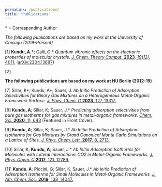 ```yaml
---
permalink: /publications/
title: "Publications"
---
```


\* =  Corresponding Author

*The following publications are based on my work at the University of Chicago (2019-Present)*

[1] **Kundu, A.\***; Galli, G.\*
*Quantum vibronic effects on the electronic properties of molecular 
crystals.* 
[*J. Chem. Theory Comput.* **2023**, *19(13)*, 4011.](https://doi.org/10.1021/acs.jctc.3c00424) 
([arXiv:2304.13687](https://arxiv.org/abs/2304.13687))

[2] 


**The following publications are based on my work at HU Berlin (2012-19)**

[7] Sillar, K\*; Kundu, A\*; Sauer, J. 
*Ab Initio Prediction of Adsorption Selectivities for Binary Gas Mixtures on a
Heterogeneous Metal-Organic Framework Surface.*
[*J. Phys. Chem. C* **2023**, 127, 13317.](https://doi.org/10.1021/acs.jpcc.3c02494)


[8] **Kundu, A**; Sillar, K; Sauer, J.\*
*Predicting adsorption selectivities from pure gas isotherms for 
gas mixtures in metal–organic frameworks.*
[*Chem. Sci.* **2020**, 11, 643](https://doi.org/10.1039/C9SC03008E) (Featured in Front Cover).

 
[9] **Kundu, A**; Sillar, K; Sauer, J.\* 
*Ab Initio Prediction of Adsorption Isotherms for Gas Mixtures 
by Grand Canonical Monte Carlo Simulations on a Lattice of Sites.* 
[*J. Phys. Chem. Lett.* **2017**, 8, 2713.](https://doi.org/10.1021/acs.jpclett.7b01205) 

[10] Sillar, K; **Kundu, A**; Sauer, J.\*
*Ab Initio Adsorption Isotherms for Molecules with Lateral Interactions: 
CO2 in Metal–Organic Frameworks.*
[*J. Phys. Chem. C* **2017**, 121, 12789.](https://doi.org/10.1021/acs.jpcc.7b02806)

[11] **Kundu, A**; Piccini, G; Sillar, K; Sauer, J.\*
*Ab Initio Prediction of Adsorption Isotherms for Small Molecules in 
Metal-Organic Frameworks.*
[*J. Am. Chem. Soc.* **2016**, 138, 14047.](https://doi.org/10.1021/jacs.6b08646)


